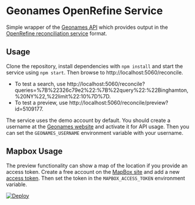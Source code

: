 # Geonames OpenRefine Service
Simple wrapper of the [Geonames API](http://www.geonames.org/export/web-services.html "Geonames API") which provides output in the [OpenRefine reconciliation service](https://github.com/OpenRefine/OpenRefine/wiki/Reconciliation-Service-API "OpenRefine reconciliation service") format.

## Usage
Clone the repository, install dependencies with `npm install` and start the service using `npm start`. Then browse to http://localhost:5060/reconcile. 
* To test a search, use http://localhost:5060/reconcile?queries=%7B%22326c79e2%22:%7B%22query%22:%22Binghamton,%20NY%22,%22limit%22:10%7D%7D. 
* To test a preview, use http://localhost:5060/reconcile/preview?id=5109177.

The service uses the demo account by default. You should create a username at the [Geonames website](https://www.geonames.org/login "Geonames website") and activate it for API usage. Then you can set the `GEONAMES_USERNAME` environment variable with your username.

## Mapbox Usage
The preview functionality can show a map of the location if you provide an access token. Create a free account on the [MapBox site](https://account.mapbox.com "MapBox site") and add a new [access token](https://account.mapbox.com/access-tokens/ "access token"). Then set the token in the `MAPBOX_ACCESS_TOKEN` environment variable.


[![Deploy](https://www.herokucdn.com/deploy/button.svg)](https://heroku.com/deploy)
